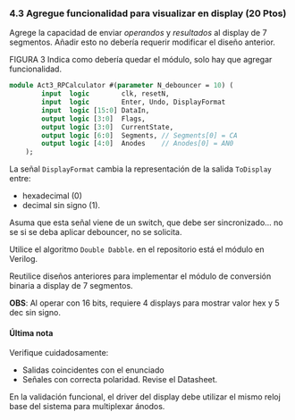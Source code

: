 ### 4.3 Agregue funcionalidad para visualizar en display (20 Ptos)
Agrege la capacidad de enviar *operandos* y *resultados* al display de 7 segmentos. Añadir esto no debería requerir modificar el diseño anterior.

FIGURA 3 Indica como debería quedar el módulo, solo hay que agregar funcionalidad.

~~~ Act3_RPCalculator.sv
module Act3_RPCalculator #(parameter N_debouncer = 10) (
        input  logic        clk, resetN, 
        input  logic        Enter, Undo, DisplayFormat
        input  logic [15:0] DataIn,
        output logic [3:0]  Flags,
        output logic [3:0]  CurrentState,
        output logic [6:0]  Segments, // Segments[0] = CA
        output logic [4:0]  Anodes    // Anodes[0] = AN0
    );
~~~

La señal `DisplayFormat` cambia la representación de la salida `ToDisplay` entre:
- hexadecimal (0)
- decimal sin signo (1).

Asuma que esta señal viene de un switch, que debe ser sincronizado... no se si se deba aplicar debouncer, no se solicita.

Utilice el algoritmo `Double Dabble`. en el repositorio está el módulo en Verilog.

Reutilice diseños anteriores para implementar el módulo de conversión binaria a display de 7 segmentos.

**OBS**: Al operar con 16 bits, requiere 4 displays para mostrar valor hex y 5 dec sin signo.

#### Última nota
Verifique cuidadosamente:
- Salidas coincidentes con el enunciado
- Señales con correcta polaridad. Revise el Datasheet.

En la validación funcional, el driver del display debe utilizar el mismo reloj base del sistema para multiplexar ánodos.

